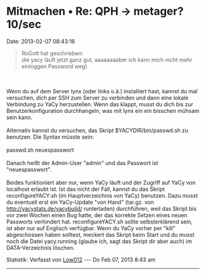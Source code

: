 Mitmachen • Re: QPH -\> metager? 10/sec
=======================================

Date: 2013-02-07 08:43:16

> <div>
>
> RoGott hat geschrieben:\
> die yacy läuft jetzt ganz gut, aaaaaaaaber ich kann mich nicht mehr
> einloggen Password weg\
>
> </div>

\
\
Wenn du auf dem Server lynx (oder links o.ä.) installiert hast, kannst
du mal versuchen, dich per SSH zum Server zu verbinden und dann eine
lokale Verbindung zu YaCy herzustellen. Wenn das klappt, musst du dich
bis zur Benutzerkonfiguration durchhangeln, was mit lynx ein ein
bisschen mühsam sein kann.\
\
Alternativ kannst du versuchen, das Skript \$YACYDIR/bin/passwd.sh zu
benutzen. Die Syntax müsste sein:\
\
passwd.sh neuespasswort\
\
Danach heißt der Admin-User \"admin\" und das Passwort ist
\"neuespasswort\".\
\
Beides funktioniert aber nur, wenn YaCy läuft und der Zugriff auf YaCy
von localhost erlaubt ist. Ist das nicht der Fall, kannst du das Skript
reconfigureYACY.sh (im Hauptverzeichnis von YaCy) benutzen. Dazu musst
du eventuell erst ein YaCy-Update \"von Hand\" (tar.gz. von
<http://yacystats.de/yacybuild/> runterladen) durchführen, weil das
Skript bis vor zwei Wochen einen Bug hatte, der das korrekte Setzen
eines neuen Passworts verhindert hat. reconfigureYACY.sh sollte
selbsterklärend sein, ist aber nur auf Englisch verfügbar. Wenn du YaCy
vorher per \"kill\" abgeschossen haben solltest, meckert das Skript beim
Start und du musst noch die Datei yacy.running (glaube ich, sagt das
Skript dir aber auch) im DATA-Verzeichnis löschen.

Statistik: Verfasst von
[Low012](http://forum.yacy-websuche.de/memberlist.php?mode=viewprofile&u=62)
--- Do Feb 07, 2013 8:43 am

------------------------------------------------------------------------
